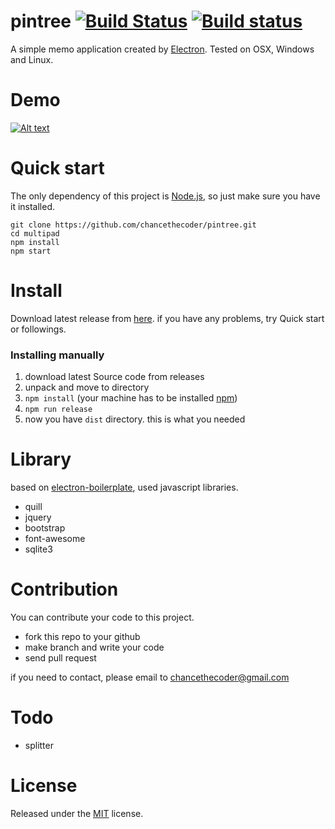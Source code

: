 # pintree [![Build Status](https://travis-ci.org/chancethecoder/pintree.svg?branch=master)](https://travis-ci.org/chancethecoder/pintree) [![Build status](https://ci.appveyor.com/api/projects/status/5ho4817ql2qalvgn?svg=true)](https://ci.appveyor.com/project/chancethecoder/pintree)

A simple memo application created by [Electron](http://electron.atom.io). Tested on OSX, Windows and Linux.  

# Demo

[![Alt text](https://i.ytimg.com/vi/ByvwDRtyv-g/0.jpg)](https://youtu.be/ByvwDRtyv-g)


# Quick start

The only dependency of this project is [Node.js](https://nodejs.org), so just make sure you have it installed.
```
git clone https://github.com/chancethecoder/pintree.git
cd multipad
npm install
npm start
```

# Install

Download latest release from [here](https://github.com/chancethecoder/pintree/releases/latest). if you have any problems, try Quick start or followings.

### Installing manually

1. download latest Source code from releases  
2. unpack and move to directory  
3. `npm install` (your machine has to be installed [npm](https://www.npmjs.com/))  
4. `npm run release`  
5. now you have `dist` directory. this is what you needed  

# Library

based on [electron-boilerplate](https://github.com/szwacz/electron-boilerplate), used javascript libraries.

* quill
* jquery
* bootstrap
* font-awesome
* sqlite3

# Contribution

You can contribute your code to this project.

* fork this repo to your github
* make branch and write your code
* send pull request

if you need to contact, please email to chancethecoder@gmail.com

# Todo

* splitter

# License

Released under the [MIT](https://github.com/chancethecoder/pintree/blob/master/LICENSE) license.
